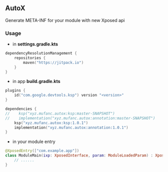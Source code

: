 ## AutoX

Generate META-INF for your module with new Xposed api

### Usage

* in **settings.gradle.kts**

```kotlin
dependencyResolutionManagement {
    repositories {
        maven("https://jitpack.io")
    }
}
```

* in app **build.gradle.kts**

```kotlin
plugins {
    id("com.google.devtools.ksp") version "<version>"
}

dependencies {
//    ksp("xyz.mufanc.autox:ksp:master-SNAPSHOT")
//    implementation("xyz.mufanc.autox:annotation:master-SNAPSHOT")
    ksp("xyz.mufanc.autox:ksp:1.0.1")
    implementation("xyz.mufanc.autox:annotation:1.0.1")
}
```

* in your module entry

```kotlin
@XposedEntry(["com.example.app"])
class ModuleMain(ixp: XposedInterface, param: ModuleLoadedParam) : XposedModule(ixp, param) {
    // ......
}
```
